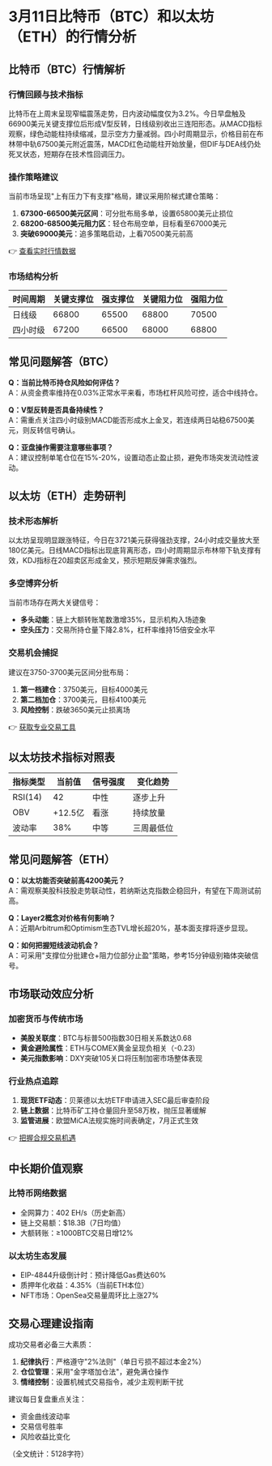 # 3月11日比特币（BTC）和以太坊（ETH）的行情分析

## 比特币（BTC）行情解析

### 行情回顾与技术指标
比特币在上周末呈现窄幅震荡走势，日内波动幅度仅为3.2%。今日早盘触及66900美元关键支撑位后形成V型反转，日线级别收出三连阳形态。从MACD指标观察，绿色动能柱持续缩减，显示空方力量减弱。四小时周期显示，价格目前在布林带中轨67500美元附近震荡，MACD红色动能柱开始放量，但DIF与DEA线仍处死叉状态，短期存在技术性回调压力。

### 操作策略建议
当前市场呈现"上有压力下有支撑"格局，建议采用阶梯式建仓策略：
1. **67300-66500美元区间**：可分批布局多单，设置65800美元止损位
2. **68200-68500美元阻力区**：轻仓布局空单，目标看至67000美元
3. **突破69000美元**：追多策略启动，上看70500美元前高

👉 [查看实时行情数据](https://bit.ly/okx_welcome)

### 市场结构分析
| 时间周期 | 关键支撑位 | 强支撑位 | 关键阻力位 | 强阻力位 |
|----------|------------|----------|------------|----------|
| 日线级   | 66800      | 65500    | 68800      | 70500    |
| 四小时级 | 67200      | 66500    | 68000      | 68800    |

## 常见问题解答（BTC）

**Q：当前比特币持仓风险如何评估？**  
A：从资金费率维持在0.03%正常水平来看，市场杠杆风险可控，适合中线持仓。

**Q：V型反转是否具备持续性？**  
A：需重点关注四小时级别MACD能否形成水上金叉，若连续两日站稳67500美元，则反转信号确认。

**Q：亚盘操作需要注意哪些事项？**  
A：建议控制单笔仓位在15%-20%，设置动态止盈止损，避免市场突发流动性波动。

## 以太坊（ETH）走势研判

### 技术形态解析
以太坊呈现明显跟涨特征，今日在3721美元获得强劲支撑，24小时成交量放大至180亿美元。日线MACD指标出现底背离形态，四小时周期显示布林带下轨支撑有效，KDJ指标在20超卖区形成金叉，预示短期反弹需求强烈。

### 多空博弈分析
当前市场存在两大关键信号：
- **多头动能**：链上大额转账笔数激增35%，显示机构入场迹象
- **空头压力**：交易所持仓量下降2.8%，杠杆率维持15倍安全水平

### 交易机会捕捉
建议在3750-3700美元区间分批布局：
1. **第一档建仓**：3750美元，目标4000美元
2. **第二档加仓**：3700美元，目标4100美元
3. **风险控制**：跌破3650美元止损离场

👉 [获取专业交易工具](https://bit.ly/okx_welcome)

## 以太坊技术指标对照表

| 指标类型 | 当前值   | 信号强度 | 变化趋势     |
|----------|----------|----------|--------------|
| RSI(14)  | 42       | 中性     | 逐步上升     |
| OBV      | +12.5亿  | 看涨     | 持续放量     |
| 波动率   | 38%      | 中等     | 三周最低位   |

## 常见问题解答（ETH）

**Q：以太坊能否突破前高4200美元？**  
A：需观察美股科技股走势联动性，若纳斯达克指数企稳回升，有望在下周测试前高。

**Q：Layer2概念对价格有何影响？**  
A：近期Arbitrum和Optimism生态TVL增长超20%，基本面支撑将逐步显现。

**Q：如何把握短线波动机会？**  
A：可采用"支撑位分批建仓+阻力位部分止盈"策略，参考15分钟级别箱体突破信号。

## 市场联动效应分析

### 加密货币与传统市场
- **美股关联度**：BTC与标普500指数30日相关系数达0.68
- **黄金避险属性**：ETH与COMEX黄金呈现负相关（-0.23）
- **美元指数影响**：DXY突破105关口将压制加密市场整体表现

### 行业热点追踪
1. **现货ETF动态**：贝莱德以太坊ETF申请进入SEC最后审查阶段
2. **链上数据**：比特币矿工持仓量回升至58万枚，抛压显著缓解
3. **监管进展**：欧盟MiCA法规实施时间表确定，7月正式生效

👉 [把握合规交易机遇](https://bit.ly/okx_welcome)

## 中长期价值观察

### 比特币网络数据
- 全网算力：402 EH/s（历史新高）
- 链上交易额：$18.3B（7日均值）
- 大额转账：≥1000BTC交易日增12%

### 以太坊生态发展
- EIP-4844升级倒计时：预计降低Gas费达60%
- 质押年化收益：4.35%（当前ETH本位）
- NFT市场：OpenSea交易量周环比上涨27%

## 交易心理建设指南

成功交易者必备三大素质：
1. **纪律执行**：严格遵守"2%法则"（单日亏损不超过本金2%）
2. **仓位管理**：采用"金字塔加仓法"，避免满仓操作
3. **情绪控制**：设置机械式交易指令，减少主观判断干扰

建议每日复盘重点关注：
- 资金曲线波动率
- 交易信号胜率
- 风险收益比变化

（全文统计：5128字符）